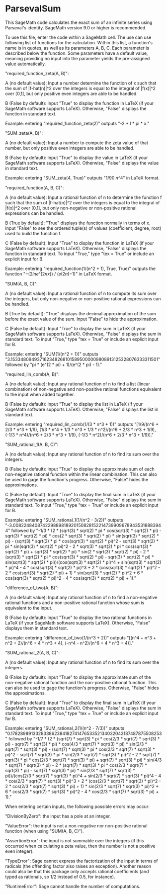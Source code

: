 # ParsevalSum


This SageMath code calculates the exact sum of an infinite series using Parseval's identity.  SageMath version 9.0 or higher is recommended.


To use this file, enter the code within a SageMath cell.  The use can use following list of functions for the calculation.  Within this list, a function's name is in quotes, as well as its parameters A, B, C.  Each parameter is described below the function.  Some parameters have a default value, meaning providing no input into the parameter yields the pre-assigned value automatically.


"required_function_zeta(A, B)":

A (no default value): Input a number determine the function of x such that the sum of |f-hat(n)|^2 over the integers is equal to the integral of |f(x)|^2 over [0,1], but only positive even integers are able to be handled.

B (False by default): Input "True" to display the function in LaTeX (if your SageMath software supports LaTeX).  Otherwise, "False" displays the function in standard text.


Example: entering "required_function_zeta(2)" outputs "-2 * I * pi * x."


"SUM_zeta(A, B)":

A (no default value): Input a number to compute the zeta value of that number, but only positive even integers are able to be handled.

B (False by default): Input "True" to display the value in LaTeX (if your SageMath software supports LaTeX).  Otherwise, "False" displays the value in standard text.


Example: entering "SUM_zeta(4, True)" outputs "1/90 𝜋^4" in LaTeX format.


"required_function(A, B, C)":

A (no default value): Input a rational function of n to determine the function f such that the sum of |f-hat(n)|^2 over the integers is equal to the integral of |f(x)|^2 over [0,1], but only non-negative or non-positive rational expressions can be handled.

B (True by default): "True" displays the function normally in terms of x.  Input "False" to see the ordered tuple(s) of values (coefficient, degree, root) used to build the function f.

C (False by default): Input "True" to display the function in LaTeX (if your SageMath software supports LaTeX).  Otherwise, "False" displays the function in standard text.  To input "True," type "tex = True" or include an explicit input for B.


Example: entering "required_function(1/(n^2 + 1), True, True)" outputs the function "−(2𝑖𝜋𝑒^(2𝜋𝑥)) / (𝑒(2𝜋)−1)" in LaTeX format.


"SUM(A, B, C)":

A (no default value): Input a rational function of n to compute its sum over the integers, but only non-negative or non-positive rational expressions can be handled.

B (True by default): "True" displays the decimal approximation of the sum before the exact value of the sum.  Input "False" to hide the approximation.

C (False by default): Input "True" to display the sum in LaTeX (if your SageMath software supports LaTeX).  Otherwise, "False" displays the sum in standard text.  To input "True," type "tex = True" or include an explicit input for B.


Example: entering "SUM(1/(n^2 + 1))" outputs "3.1533480949371623482681015895000009808913125328076333311501" followed by "pi * (e^(2 * pi) + 1)/(e^(2 * pi) - 1)."


"required_lin_comb(A, B)":

A (no default value): Input any rational function of n to find a list (linear combination) of non-negative and non-positive rational functions equivalent to the input when added together.

B (False by default): Input "True" to display the list in LaTeX (if your SageMath software supports LaTeX).  Otherwise, "False" displays the list in standard text.


Example: entering "required_lin_comb(1/(3 * n^3 + 1))" outputs "[1/9/(n^6 + 2/3 * n^3 + 1/9), (1/3 * n^4 + 1/3 * n^3 + 1/3 * n^2)/(n^6 + 2/3 * n^3 + 1/9),  (-1/3 * n^4)/(n^6 + 2/3 * n^3 + 1/9),  (-1/3 * n^2)/(n^6 + 2/3 * n^3 + 1/9)]."


"SUM_rational_1(A, B, C)":

A (no default value): Input any rational function of n to find its sum over the integers.

B (False by default): Input "True" to display the approximate sum of each non-negative rational function within the linear combination.  This can also be used to gage the function's progress.  Otherwise, "False" hides the approximations.

C (False by default): Input "True" to display the final sum in LaTeX (if your SageMath software supports LaTeX).  Otherwise, "False" displays the sum in standard text.  To input "True," type "tex = True" or include an explicit input for B.


Example: entering "SUM_rational_1(1/(n^2 - 3/2))" outputs "-3.0082248408742298898189201508281522147399096789435318883944" followed by "-1/3 * (2 * (sqrt(3) * sqrt(2) * pi * cos(sqrt(3) * sqrt(2) * pi) - sqrt(3) * sqrt(2) * pi) * cos(2 * sqrt(3) * sqrt(2) * pi) * sin(sqrt(3) * sqrt(2) * pi) - (sqrt(3) * sqrt(2) * pi * cos(sqrt(3) * sqrt(2) * pi)^2 - sqrt(3) * sqrt(2) * pi * sin(sqrt(3) * sqrt(2) * pi)^2 - 2 * sqrt(3) * sqrt(2) * pi * cos(sqrt(3) * sqrt(2) * pi) + sqrt(3) * sqrt(2) * pi) * sin(2 * sqrt(3) * sqrt(2) * pi) - 2 * (sqrt(3) * sqrt(2) * pi * cos(sqrt(3) * sqrt(2) * pi) - sqrt(3) * sqrt(2) * pi) * sin(sqrt(3) * sqrt(2) * pi))/(cos(sqrt(3) * sqrt(2) * pi)^4 + sin(sqrt(3) * sqrt(2) * pi)^4 - 4 * cos(sqrt(3) * sqrt(2) * pi)^3 + 2 * (cos(sqrt(3) * sqrt(2) * pi)^2 - 2 * cos(sqrt(3) * sqrt(2) * pi) + 1) * sin(sqrt(3) * sqrt(2) * pi)^2 + 6 * cos(sqrt(3) * sqrt(2) * pi)^2 - 4 * cos(sqrt(3) * sqrt(2) * pi) + 1)."


"difference_of_two(A, B)":

A (no default value): Input any rational function of n to find a non-negative rational functions and a non-positive rational function whose sum is equivalent to the input.

B (False by default): Input "True" to display the two rational functions in LaTeX (if your SageMath software supports LaTeX).  Otherwise, "False" displays them in standard text.


Example: entering "difference_of_two(1/(n^3 + 2))" outputs "[(n^4 + n^3 + n^2 + 2)/(n^6 + 4 * n^3 + 4), (-n^4 - n^2)/(n^6 + 4 * n^3 + 4)]."


"SUM_rational_2(A, B, C)":

A (no default value): Input any rational function of n to find its sum over the integers.

B (False by default): Input "True" to display the approximate sum of the non-negative rational function and the non-positive rational function.  This can also be used to gage the function's progress.  Otherwise, "False" hides the approximations.

C (False by default): Input "True" to display the final sum in LaTeX (if your SageMath software supports LaTeX).  Otherwise, "False" displays the sum in standard text.  To input "True," type "tex = True" or include an explicit input for B.


Example: entering "SUM_rational_2(1/(n^2 - 7/3))" outputs "0.17828989133283386238418274147653352134032043187487875508253" followed by "-1/7 * (2 * (sqrt(7) * sqrt(3) * pi * cos(2/3 * sqrt(7) * sqrt(3) * pi) - sqrt(7) * sqrt(3) * pi) * cos(4/3 * sqrt(7) * sqrt(3) * pi) * sin(2/3 * sqrt(7) * sqrt(3) * pi) - (sqrt(7) * sqrt(3) * pi * cos(2/3 * sqrt(7) * sqrt(3) * pi)^2 - sqrt(7) * sqrt(3) * pi * sin(2/3 * sqrt(7) * sqrt(3) * pi)^2 - 2 * sqrt(7) * sqrt(3) * pi * cos(2/3 * sqrt(7) * sqrt(3) * pi) + sqrt(7) * sqrt(3) * pi) * sin(4/3 * sqrt(7) * sqrt(3) * pi) - 2 * (sqrt(7) * sqrt(3) * pi * cos(2/3 * sqrt(7) * sqrt(3) * pi) - sqrt(7) * sqrt(3) * pi) * sin(2/3 * sqrt(7) * sqrt(3) * pi))/(cos(2/3 * sqrt(7) * sqrt(3) * pi)^4 + sin(2/3 * sqrt(7) * sqrt(3) * pi)^4 - 4 * cos(2/3 * sqrt(7) * sqrt(3) * pi)^3 + 2 * (cos(2/3 * sqrt(7) * sqrt(3) * pi)^2 - 2 * cos(2/3 * sqrt(7) * sqrt(3) * pi) + 1) * sin(2/3 * sqrt(7) * sqrt(3) * pi)^2 + 6 * cos(2/3 * sqrt(7) * sqrt(3) * pi)^2 - 4 * cos(2/3 * sqrt(7) * sqrt(3) * pi) + 1)."



When entering certain inputs, the following possible errors may occur:


"DivisionByZero": the input has a pole at an integer.

"ValueError": the input is not a non-negative nor non-positive rational function (when using "SUM(A, B, C)").

"AssertionError": the input is not summable over the integers (if this occurred when calculating a zeta value, then the number is not a positive even integer).

"TypeError": Sage cannot express the factorization of the input in terms of radicals (the offending factor also raises an exception).  Another reason could also be that this package only accepts rational coefficients (and typed as rationals, so 1/2 instead of 0.5, for instance).

"RuntimeError": Sage cannot handle the number of computations.
